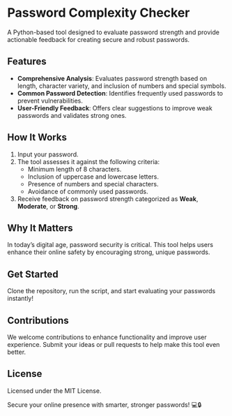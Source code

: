 # Password Complexity Checker  

A Python-based tool designed to evaluate password strength and provide actionable feedback for creating secure and robust passwords.  

## Features  
- **Comprehensive Analysis**: Evaluates password strength based on length, character variety, and inclusion of numbers and special symbols.  
- **Common Password Detection**: Identifies frequently used passwords to prevent vulnerabilities.  
- **User-Friendly Feedback**: Offers clear suggestions to improve weak passwords and validates strong ones.  

## How It Works  
1. Input your password.  
2. The tool assesses it against the following criteria:  
   - Minimum length of 8 characters.  
   - Inclusion of uppercase and lowercase letters.  
   - Presence of numbers and special characters.  
   - Avoidance of commonly used passwords.  
3. Receive feedback on password strength categorized as **Weak**, **Moderate**, or **Strong**.  

## Why It Matters  
In today’s digital age, password security is critical. This tool helps users enhance their online safety by encouraging strong, unique passwords.  

## Get Started  
Clone the repository, run the script, and start evaluating your passwords instantly!  

## Contributions  
We welcome contributions to enhance functionality and improve user experience. Submit your ideas or pull requests to help make this tool even better.  

## License  
Licensed under the MIT License.  

Secure your online presence with smarter, stronger passwords! 💻🔒  
